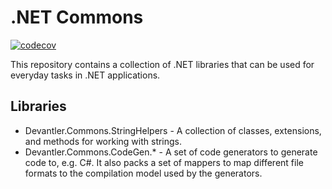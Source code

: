 # .NET Commons

[![codecov](https://codecov.io/gh/devantler/dotnet-commons/branch/main/graph/badge.svg?token=ZFNJRQWYAA)](https://codecov.io/gh/devantler/dotnet-commons)

This repository contains a collection of .NET libraries that can be used for everyday tasks in .NET applications.

## Libraries

- Devantler.Commons.StringHelpers - A collection of classes, extensions, and methods for working with strings.
- Devantler.Commons.CodeGen.* - A set of code generators to generate code to, e.g. C#. It also packs a set of mappers to map different file formats to the compilation model used by the generators.
